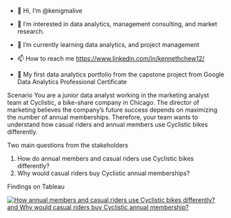 - 👋 Hi, I’m @kenigmalive
- 👀 I’m interested in data analytics, management consulting, and market research.
- 🌱 I’m currently learning data analytics, and project management

- 📫 How to reach me https://www.linkedin.com/in/kennethchew12/

- 💞️ My first data analytics portfolio from the capstone project from Google Data Analytics Professional Certificate 

Scenario
You are a junior data analyst working in the marketing analyst team at Cyclistic, a bike-share company in Chicago. The director of marketing believes the company’s future success depends on maximizing the number of annual memberships. Therefore, your team wants to understand how casual riders and annual members use Cyclistic bikes differently.

Two main questions from the stakeholders
1. How do annual members and casual riders use Cyclistic bikes differently?
2. Why would casual riders buy Cyclistic annual memberships?

Findings on Tableau
<div class='tableauPlaceholder' id='viz1659543107902' style='position: relative'><noscript><a href='#'><img alt='How annual members and casual riders use Cyclistic bikes differently? and Why would casual riders buy Cyclistic annual membership? ' src='https:&#47;&#47;public.tableau.com&#47;static&#47;images&#47;Ca&#47;Capstoneproject_16595416826400&#47;Story1&#47;1_rss.png' style='border: none' /></a></noscript><object class='tableauViz'  style='display:none;'><param name='host_url' value='https%3A%2F%2Fpublic.tableau.com%2F' /> <param name='embed_code_version' value='3' /> <param name='site_root' value='' /><param name='name' value='Capstoneproject_16595416826400&#47;Story1' /><param name='tabs' value='no' /><param name='toolbar' value='yes' /><param name='static_image' value='https:&#47;&#47;public.tableau.com&#47;static&#47;images&#47;Ca&#47;Capstoneproject_16595416826400&#47;Story1&#47;1.png' /> <param name='animate_transition' value='yes' /><param name='display_static_image' value='yes' /><param name='display_spinner' value='yes' /><param name='display_overlay' value='yes' /><param name='display_count' value='yes' /><param name='language' value='en-US' /></object></div>                

<!---
kenigmalive/kenigmalive is a ✨ special ✨ repository because its `README.md` (this file) appears on your GitHub profile.
You can click the Preview link to take a look at your changes.
--->
